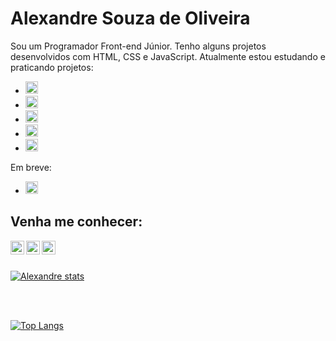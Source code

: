   <h1>Alexandre Souza de Oliveira</h1>

  Sou um Programador Front-end Júnior. Tenho alguns projetos desenvolvidos com HTML, CSS e JavaScript. Atualmente estou estudando e praticando projetos:
  <br>
  - <img src="https://img.shields.io/badge/HTML5-E34F26?style=for-the-badge&logo=html5&logoColor=white" height=20px />
  - <img src="https://img.shields.io/badge/CSS3-1572B6?style=for-the-badge&logo=css3&logoColor=white" height=20px />
  - <img src="https://img.shields.io/badge/JavaScript-F7DF1E?style=for-the-badge&logo=javascript&logoColor=black" height=20px />
  - <img src="https://img.shields.io/badge/React-20232A?style=for-the-badge&logo=react&logoColor=61DAFB" height=20px />
  - <img src ="https://img.shields.io/badge/Node.js-43853D?style=for-the-badge&logo=node.js&logoColor=white" height=20px />
  
   Em breve:
   <br>
  - <img src ="https://img.shields.io/badge/React_Native-20232A?style=for-the-badge&logo=react&logoColor=61DAFB" height=20px />
  

  <h2>Venha me conhecer:</h2>

  <p>
  <a href="https://www.instagram.com/alixandre.souza/">
  <img align="left" alt="icone do instagram uma camera dentro de um quadrado" width="22px" src="https://cdn.jsdelivr.net/npm/simple-icons@v3/icons/instagram.svg"/>
  </a>
  
  <a href="https://www.linkedin.com/in/alexandre-souza-de-oliveira-56b2b2226/">
  <img align="left" alt="LinkedIn" width="22px" src="https://cdn.jsdelivr.net/npm/simple-icons@v3/icons/linkedin.svg" />
  </a>
  
  <a href="https://github.com/Alexandre990/">
  <img align="left" alt="GitHub" width="22px" src="https://github.githubassets.com/images/modules/dashboard/onboarding/gh-desktop.png" />
  </a>
  </p>
  
  <br>
  <br>
  
  [![Alexandre stats](https://github-readme-stats.vercel.app/api?username=alexandre990)](https://github.com/anuraghazra/github-readme-stats)
  
  <br>
  <br>
  
  [![Top Langs](https://github-readme-stats.vercel.app/api/top-langs/?username=alexandre990)](https://github.com/anuraghazra/github-readme-stats)
  
  <br>
  
  
